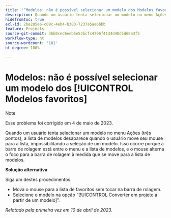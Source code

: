 ```yaml
---
title: '“Modelos: não é possível selecionar um modelo dos Modelos favoritos”'
description: Quando um usuário tenta selecionar um modelo no menu Ações (três pontos), a lista de modelos desaparece quando o usuário move seu mouse para a lista, impossibilitando a seleção de um modelo. Isso ocorre porque a barra de rolagem está entre o menu e a lista de modelos, e o mouse alterna o foco para a barra de rolagem à medida que se move para a lista de modelos.
hidefromtoc: true
exl-id: 2be285e6-c09c-4eb4-b383-7237a5ae6bbb
feature: Projects
source-git-commit: 3bb0ced6eeb5e53bcfc4706f4134d40d5d68a3f5
workflow-type: ht
source-wordcount: '181'
ht-degree: 100%

---
```


# Modelos: não é possível selecionar um modelo dos [!UICONTROL Modelos favoritos]

>[!NOTE]
>
>Esse problema foi corrigido em 4 de maio de 2023.

Quando um usuário tenta selecionar um modelo no menu Ações (três pontos), a lista de modelos desaparece quando o usuário move seu mouse para a lista, impossibilitando a seleção de um modelo. Isso ocorre porque a barra de rolagem está entre o menu e a lista de modelos, e o mouse alterna o foco para a barra de rolagem à medida que se move para a lista de modelos.

**Solução alternativa**

Siga um destes procedimentos:

* Mova o mouse para a lista de favoritos sem tocar na barra de rolagem.
* Selecione o modelo na opção “[!UICONTROL Converter em projeto a partir de um modelo]”.

_Relatado pela primeira vez em 10 de abril de 2023._

